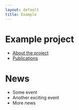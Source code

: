 ```yaml
---
layout: default
title: Example
---
```


# Example project

- [About the project](about)
- [Publications](publications)

# News

- Some event
- Another exciting event
- More news
